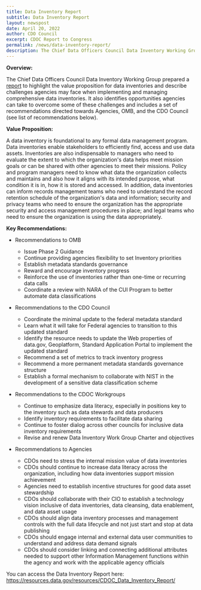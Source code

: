 ```yaml
---
title: Data Inventory Report
subtitle: Data Inventory Report
layout: newspost
date: April 20, 2022
author: CDO Council
excerpt: CDOC Report to Congress
permalink: /news/data-inventory-report/
description: The Chief Data Officers Council Data Inventory Working Group prepared a report to highlight the value proposition for data inventories and describe challenges agencies may face when implementing and managing comprehensive data inventories...
---
```

**Overview:**

The Chief Data Officers Council Data Inventory Working Group prepared a [report](https://resources.data.gov/resources/CDOC_Data_Inventory_Report/) to highlight the value proposition for data inventories and describe challenges agencies may face when implementing and managing comprehensive data inventories. It also identifies opportunities agencies can take to overcome some of these challenges and includes a set of recommendations directed towards Agencies, OMB, and the CDO Council (see list of recommendations below).

**Value Proposition:**

A data inventory is foundational to any formal data management program. Data inventories enable stakeholders to efficiently find, access and use data assets. Inventories are also indispensable to managers who need to evaluate the extent to which the organization's data helps meet mission goals or can be shared with other agencies to meet their missions. Policy and program managers need to know what data the organization collects and maintains and also how it aligns with its intended purpose, what condition it is in, how it is stored and accessed. In addition, data inventories can inform records management teams who need to understand the record retention schedule of the organization's data and information; security and privacy teams who need to ensure the organization has the appropriate security and access management procedures in place; and legal teams who need to ensure the organization is using the data appropriately.

**Key Recommendations:**

- Recommendations to OMB
    - Issue Phase 2 Guidance
    - Continue providing agencies flexibility to set Inventory priorities
    - Establish metadata standards governance
    - Reward and encourage inventory progress
    - Reinforce the use of inventories rather than one-time or recurring data calls
    - Coordinate a review with NARA of the CUI Program to better automate data classifications

- Recommendations to the CDO Council
    - Coordinate the minimal update to the federal metadata standard
    - Learn what it will take for Federal agencies to transition to this updated standard
    - Identify the resource needs to update the Web properties of data.gov, Geoplatform, Standard Application Portal to implement the updated standard
    - Recommend a set of metrics to track inventory progress
    - Recommend a more permanent metadata standards governance structure
    - Establish a formal mechanism to collaborate with NIST in the development of a sensitive data classification scheme

- Recommendations to the CDOC Workgroups
    - Continue to emphasize data literacy, especially in positions key to the inventory such as data stewards and data producers
    - Identify inventory requirements to facilitate data sharing
    - Continue to foster dialog across other councils for inclusive data inventory requirements
    - Revise and renew Data Inventory Work Group Charter and objectives

- Recommendations to Agencies
    - CDOs need to stress the internal mission value of data inventories
    - CDOs should continue to increase data literacy across the organization, including how data inventories support mission achievement
    - Agencies need to establish incentive structures for good data asset stewardship
    - CDOs should collaborate with their CIO to establish a technology vision inclusive of data inventories, data cleansing, data enablement, and data asset usage
    - CDOs should align data inventory processes and management controls with the full data lifecycle and not just start and stop at data publishing
    - CDOs should engage internal and external data user communities to understand and address data demand signals
    - CDOs should consider linking and connecting additional attributes needed to support other Information Management functions within the agency and work with the applicable agency officials

You can access the Data Inventory Report here: <https://resources.data.gov/resources/CDOC_Data_Inventory_Report/>